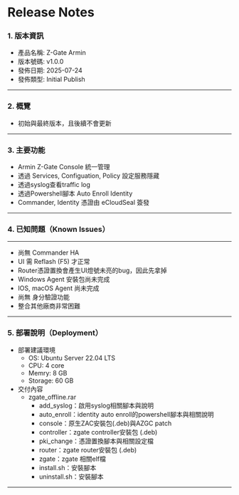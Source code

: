 # Release Notes

### 1. **版本資訊**

- 產品名稱: Z-Gate Armin
- 版本號碼: v1.0.0
- 發佈日期: 2025-07-24
- 發佈類型: Initial Publish

---

### 2. **概覽**

- 初始與最終版本，且後續不會更新

---

### 3. 主要功能

- Armin Z-Gate Console 統一管理
- 透過 Services, Configuation, Policy 設定服務隱藏
- 透過syslog查看traffic log
- 透過Powershell腳本 Auto Enroll Identity
- Commander, Identity 憑證由 eCloudSeal 簽發

---

### 4. **已知問題（Known Issues）**

---

- 尚無 Commander HA
- UI 需 Reflash (F5) 才正常
- Router憑證置換會產生UI燈號未亮的bug，因此先拿掉
- Windows Agent 安裝包尚未完成
- IOS, macOS Agent 尚未完成
- 尚無 身分驗證功能
- 整合其他廠商非常困難

---

### 5. 部署**說明（Deployment）**

- 部署建議環境
    - OS: Ubuntu Server 22.04 LTS
    - CPU: 4 core
    - Memry: 8 GB
    - Storage: 60 GB
- 交付內容
    - zgate_offline.rar
        - add_syslog：啟用syslog相關腳本與說明
        - auto_enroll：identity auto enroll的powershell腳本與相關說明
        - console：原生ZAC安裝包(.deb)與AZGC patch
        - controller：zgate controller安裝包 (.deb)
        - pki_change：憑證置換腳本與相關設定檔
        - router：zgate router安裝包 (.deb)
        - zgate：zgate 相關elf檔
        - install.sh：安裝腳本
        - uninstall.sh：安裝腳本

---
